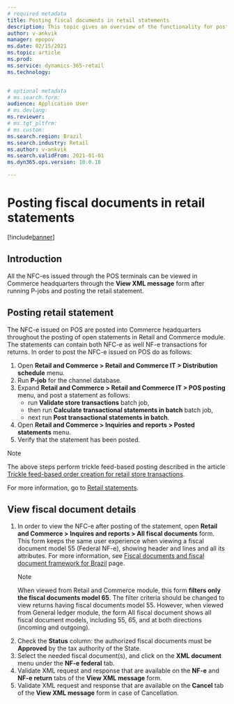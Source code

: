 ```yaml
---
# required metadata
title: Posting fiscal documents in retail statements
description: This topic gives an overview of the functionality for posting Brazilian fiscal documents in retail statements.
author: v-ankvik
manager: epopov
ms.date: 02/15/2021
ms.topic: article
ms.prod: 
ms.service: dynamics-365-retail
ms.technology: 


# optional metadata
# ms.search.form:  
audience: Application User
# ms.devlang: 
ms.reviewer: 
# ms.tgt_pltfrm: 
# ms.custom: 
ms.search.region: Brazil
ms.search.industry: Retail
ms.author: v-ankvik
ms.search.validFrom: 2021-01-01
ms.dyn365.ops.version: 10.0.18

---
```


# Posting fiscal documents in retail statements 

[!include[banner](../includes/banner.md)]

## Introduction

All the NFC-es issued through the POS terminals can be viewed in Commerce headquarters through the **View XML message** form after running P-jobs and posting the retail statement. 

## Posting retail statement

The NFC-e issued on POS are posted into Commerce headquarters throughout the posting of open statements in Retail and Commerce module. The statements can contain both NFC-e as well NF-e transactions for returns. In order to post the NFC-e issued on POS do as follows:  
1. Open **Retail and Commerce > Retail and Commerce IT > Distribution schedule** menu.
1. Run **P-job** for the channel database.
1. Expand **Retail and Commerce > Retail and Commerce IT > POS posting** menu, and post a statement as follows: 
    - run **Validate store transactions** batch job,
    - then run **Calculate transactional statements in batch** batch job,
    - next run **Post transactional statements in batch**.
1.	Open **Retail and Commerce > Inquiries and reports > Posted statements** menu.  
1.	Verify that the statement has been posted.

> [!NOTE]
> The above steps perform trickle feed-based posting described in the article [Trickle feed-based order creation for retail store transactions](../trickle-feed.md). 

For more information, go to [Retail statements](../retail-statements.md). 

## View fiscal document details
 
1. In order to view the NFC-e after posting of the statement, open **Retail and Commerce > Inquires and reports > All fiscal documents** form. This form keeps the same user experience when viewing a fiscal document model 55 (Federal NF-e), showing header and lines and all its attributes. For more information, see [Fiscal documents and fiscal document framework for Brazil](../../finance/localizations/latam-bra-fiscal-documents-fiscal-document-framework.md) page. 
    > [!NOTE]
    > When viewed from Retail and Commerce module, this form **filters only the fiscal documents model 65**. The filter criteria should be changed to view returns having fiscal documents model 55. However, when viewed from General ledger module, the form All fiscal document shows all fiscal document models, including 55, 65, and at both       directions (incoming and outgoing).    
1. Check the **Status** column: the authorized fiscal documents must be **Approved** by the tax authority of the State.
1. Select the needed fiscal document(s), and click on the **XML document** menu under the **NF-e federal** tab.
1. Validate XML request and response that are available on the **NF-e** and **NF-e return** tabs of the **View XML message** form.
1. Validate XML request and response that are available on the **Cancel** tab of the **View XML message** form in case of Cancellation.